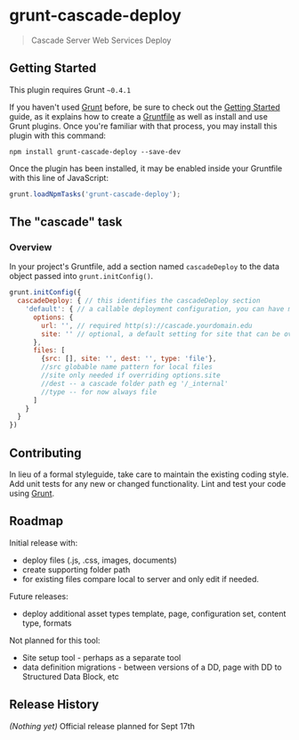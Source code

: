 # grunt-cascade-deploy

> Cascade Server Web Services Deploy

## Getting Started
This plugin requires Grunt `~0.4.1`

If you haven't used [Grunt](http://gruntjs.com/) before, be sure to check out the [Getting Started](http://gruntjs.com/getting-started) guide, as it explains how to create a [Gruntfile](http://gruntjs.com/sample-gruntfile) as well as install and use Grunt plugins. Once you're familiar with that process, you may install this plugin with this command:

```shell
npm install grunt-cascade-deploy --save-dev
```

Once the plugin has been installed, it may be enabled inside your Gruntfile with this line of JavaScript:

```js
grunt.loadNpmTasks('grunt-cascade-deploy');
```

## The "cascade" task

### Overview
In your project's Gruntfile, add a section named `cascadeDeploy` to the data object passed into `grunt.initConfig()`.

```js
grunt.initConfig({
  cascadeDeploy: { // this identifies the cascadeDeploy section
    'default': { // a callable deployment configuration, you can have more than one
      options: {
        url: '', // required http(s)://cascade.yourdomain.edu
        site: '' // optional, a default setting for site that can be overridden by the files section
      },
      files: [
        {src: [], site: '', dest: '', type: 'file'},
        //src globable name pattern for local files
        //site only needed if overriding options.site
        //dest -- a cascade folder path eg '/_internal'
        //type -- for now always file
      ]
    }
  }
})
```

## Contributing
In lieu of a formal styleguide, take care to maintain the existing coding style. Add unit tests for any new or changed functionality. Lint and test your code using [Grunt](http://gruntjs.com/).

## Roadmap

Initial release with:
* deploy files (.js, .css, images, documents)
* create supporting folder path
* for existing files compare local to server and only edit if needed.

Future releases:
* deploy additional asset types template, page, configuration set, content type, formats

Not planned for this tool:
* Site setup tool - perhaps as a separate tool
* data definition migrations - between versions of a DD, page with DD to Structured Data Block, etc

## Release History
_(Nothing yet)_
Official release planned for Sept 17th
